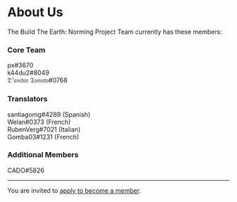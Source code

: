 # About Us

The Build The Earth: Norming Project Team currently has these members:

### Core Team
px#3670    
k44du2#8049    
𝔇'𝔞𝔪𝔡𝔯𝔢 𝔗𝔬𝔪𝔞𝔱𝔬#0768    

### Translators
santiagomg#4289 (Spanish)    
Welan#0373 (French)    
RubenVerg#7021 (Italian)    
Gomba03#1231 (French)    

### Additional Members
CADO#5826    

***

You are invited to [apply to become a member](https://pxnt.github.io/BTEN/N1.3_EN).
